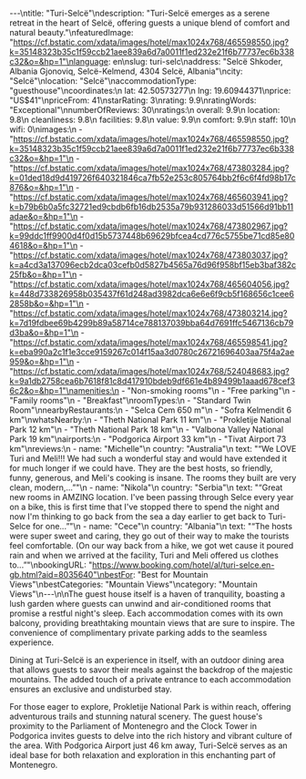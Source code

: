 ---\ntitle: "Turi-Selcë"\ndescription: "Turi-Selcë emerges as a serene retreat in the heart of Selcë, offering guests a unique blend of comfort and natural beauty."\nfeaturedImage: "https://cf.bstatic.com/xdata/images/hotel/max1024x768/465598550.jpg?k=35148323b35c1f59ccb21aee839a6d7a0011f1ed232e21f6b77737ec6b338c32&o=&hp=1"\nlanguage: en\nslug: turi-selc\naddress: "Selcë Shkoder, Albania Gjonoviq, Selcë-Kelmend, 4304 Selcë, Albania"\ncity: "Selcë"\nlocation: "Selcë"\naccommodationType: "guesthouse"\ncoordinates:\n  lat: 42.50573277\n  lng: 19.60944371\nprice: "US$41"\npriceFrom: 41\nstarRating: 3\nrating: 9.9\nratingWords: "Exceptional"\nnumberOfReviews: 30\nratings:\n  overall: 9.9\n  location: 9.8\n  cleanliness: 9.8\n  facilities: 9.8\n  value: 9.9\n  comfort: 9.9\n  staff: 10\n  wifi: 0\nimages:\n  - "https://cf.bstatic.com/xdata/images/hotel/max1024x768/465598550.jpg?k=35148323b35c1f59ccb21aee839a6d7a0011f1ed232e21f6b77737ec6b338c32&o=&hp=1"\n  - "https://cf.bstatic.com/xdata/images/hotel/max1024x768/473803284.jpg?k=01ded18d9d419726f640321846ca7fb52e253c805764bb2f6c6f4fd98b17c876&o=&hp=1"\n  - "https://cf.bstatic.com/xdata/images/hotel/max1024x768/465603941.jpg?k=b79b6b0a5fc32721ed9cbdb6fb16db2535a79b931286033d51566d91bb11adae&o=&hp=1"\n  - "https://cf.bstatic.com/xdata/images/hotel/max1024x768/473802967.jpg?k=99ddc1ff9900d4f0d15b5737448b69629bfcea4cd776c5755be71cd85e804618&o=&hp=1"\n  - "https://cf.bstatic.com/xdata/images/hotel/max1024x768/473803037.jpg?k=a4cd3a137096ecb2dca03cefb0d5827b4565a76d96f958bf15eb3baf382c25fb&o=&hp=1"\n  - "https://cf.bstatic.com/xdata/images/hotel/max1024x768/465604056.jpg?k=448d733826958b035437f61d248ad3982dca6e6e6f9cb5f168656c1cee62858b&o=&hp=1"\n  - "https://cf.bstatic.com/xdata/images/hotel/max1024x768/473803214.jpg?k=7d19fdbee69b4299b89a58714ce788137039bba64d7691ffc5467136cb79d3ba&o=&hp=1"\n  - "https://cf.bstatic.com/xdata/images/hotel/max1024x768/465598541.jpg?k=eba990a2c1f1e3cce9159267c014f15aa3d0780c26721696403aa75f4a2ae959&o=&hp=1"\n  - "https://cf.bstatic.com/xdata/images/hotel/max1024x768/524048683.jpg?k=9a1db2758cea6b7618f81c8d417910bdeb9df661e4b89499b1aaad678cef36c2&o=&hp=1"\namenities:\n  - "Non-smoking rooms"\n  - "Free parking"\n  - "Family rooms"\n  - "Breakfast"\nroomTypes:\n  - "Standard Twin Room"\nnearbyRestaurants:\n  - "Selca Cem 650 m"\n  - "Sofra Kelmendit 6 km"\nwhatsNearby:\n  - "Theth National Park 11 km"\n  - "Prokletije National Park 12 km"\n  - "Theth National Park 18 km"\n  - "Valbona Valley National Park 19 km"\nairports:\n  - "Podgorica Airport 33 km"\n  - "Tivat Airport 73 km"\nreviews:\n  - name: "Michelle"\n    country: "Australia"\n    text: "“We LOVE Turi and Meli!!! We had such a wonderful stay and would have extended it for much longer if we could have. They are the best hosts, so friendly, funny, generous, and Meli's cooking is insane. The rooms they built are very clean, modern,...”"\n  - name: "Nikola"\n    country: "Serbia"\n    text: "“Great new rooms in AMZING location. I've been passing through Selce every year on a bike, this is first time that I've stopped there to spend the night and now I'm thinking to go back from the sea a day earlier to get back to Turi-Selce for one...”"\n  - name: "Cece"\n    country: "Albania"\n    text: "“The hosts were super sweet and caring, they go out of their way to make the tourists feel comfortable. (On our way back from a hike, we got wet cause it poured rain and when we arrived at the facility, Turi and Meli offered us clothes to...”"\nbookingURL: "https://www.booking.com/hotel/al/turi-selce.en-gb.html?aid=8035640"\nbestFor: "Best for Mountain Views"\nbestCategories: "Mountain Views"\ncategory: "Mountain Views"\n---\n\nThe guest house itself is a haven of tranquility, boasting a lush garden where guests can unwind and air-conditioned rooms that promise a restful night's sleep. Each accommodation comes with its own balcony, providing breathtaking mountain views that are sure to inspire. The convenience of complimentary private parking adds to the seamless experience.

Dining at Turi-Selcë is an experience in itself, with an outdoor dining area that allows guests to savor their meals against the backdrop of the majestic mountains. The added touch of a private entrance to each accommodation ensures an exclusive and undisturbed stay.

For those eager to explore, Prokletije National Park is within reach, offering adventurous trails and stunning natural scenery. The guest house's proximity to the Parliament of Montenegro and the Clock Tower in Podgorica invites guests to delve into the rich history and vibrant culture of the area. With Podgorica Airport just 46 km away, Turi-Selcë serves as an ideal base for both relaxation and exploration in this enchanting part of Montenegro.
